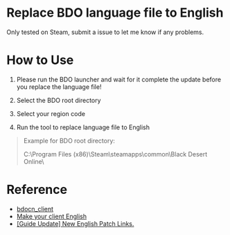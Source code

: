 # Replace BDO language file to English
Only tested on Steam, submit a issue to let me know if any problems.

# How to Use
1. Please run the BDO launcher and wait for it complete the update before you replace the language file!

2. Select the BDO root directory

3. Select your region code

4. Run the tool to replace language file to English

> Example for BDO root directory: 
>
> C:\Program Files (x86)\Steam\steamapps\common\Black Desert Online\


# Reference
- [bdocn_client](https://github.com/BDO-CnHope/bdocn_client)
- [Make your client English](https://steamcommunity.com/sharedfiles/filedetails/?id=1561979491)
- [[Guide Update] New English Patch Links.](https://www.reddit.com/r/blackdesertonline/comments/lrid4g/guide_update_new_english_patch_links/?sort=new)
